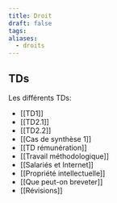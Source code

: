 ```yaml
---
title: Droit
draft: false
tags: 
aliases:
  - droits
---
```

## TDs

Les différents TDs:
- [[TD1]]
- [[TD2.1]]
- [[TD2.2]]
- [[Cas de synthèse 1]]
- [[TD rémunération]]
- [[Travail méthodologique]]
- [[Salariés et Internet]]
- [[Propriété intellectuelle]]
- [[Que peut-on breveter]]
- [[Révisions]]